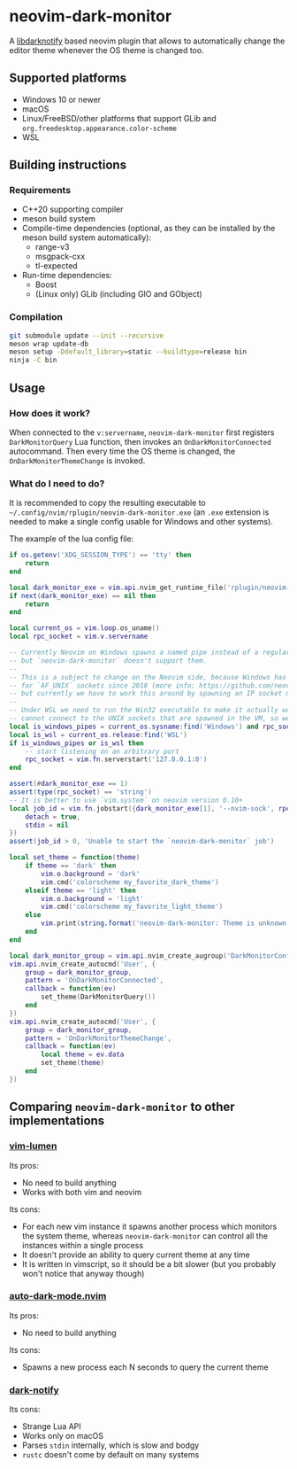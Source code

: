 # neovim-dark-monitor

A [libdarknotify](https://github.com/sigasigasiga/libdarknotify) based neovim plugin that allows to automatically change the editor theme whenever the OS theme is changed too.

## Supported platforms

* Windows 10 or newer
* macOS
* Linux/FreeBSD/other platforms that support GLib and `org.freedesktop.appearance.color-scheme`
* WSL

## Building instructions

### Requirements

* C++20 supporting compiler
* meson build system
* Compile-time dependencies (optional, as they can be installed by the meson build system automatically):
    * range-v3
    * msgpack-cxx
    * tl-expected
* Run-time dependencies:
    * Boost
    * (Linux only) GLib (including GIO and GObject)

### Compilation

```sh
git submodule update --init --recursive
meson wrap update-db
meson setup -Ddefault_library=static --buildtype=release bin
ninja -C bin
```

## Usage

### How does it work?

When connected to the `v:servername`, `neovim-dark-monitor` first registers `DarkMonitorQuery` Lua function, then invokes an `OnDarkMonitorConnected` autocommand.
Then every time the OS theme is changed, the `OnDarkMonitorThemeChange` is invoked.

### What do I need to do?

It is recommended to copy the resulting executable to `~/.config/nvim/rplugin/neovim-dark-monitor.exe` (an `.exe` extension is needed to make a single config usable for Windows and other systems).

The example of the lua config file:
```lua
if os.getenv('XDG_SESSION_TYPE') == 'tty' then
    return
end

local dark_monitor_exe = vim.api.nvim_get_runtime_file('rplugin/neovim-dark-monitor.exe', false)
if next(dark_monitor_exe) == nil then
    return
end

local current_os = vim.loop.os_uname()
local rpc_socket = vim.v.servername

-- Currently Neovim on Windows spawns a named pipe instead of a regular socket on startup,
-- but `neovim-dark-monitor` doesn't support them.
--
-- This is a subject to change on the Neovim side, because Windows has added a support
-- for `AF_UNIX` sockets since 2018 (more info: https://github.com/neovim/neovim/issues/11363 ),
-- but currently we have to work this around by spawning an IP socket manually.
--
-- Under WSL we need to run the Win32 executable to make it actually work, but Win32 applications
-- cannot connect to the UNIX sockets that are spawned in the VM, so we also have to spawn an IP socket
local is_windows_pipes = current_os.sysname:find('Windows') and rpc_socket:find('\\\\.\\pipe') == 1
local is_wsl = current_os.release:find('WSL')
if is_windows_pipes or is_wsl then
    -- start listening on an arbitrary port
    rpc_socket = vim.fn.serverstart('127.0.0.1:0')
end

assert(#dark_monitor_exe == 1)
assert(type(rpc_socket) == 'string')
-- It is better to use `vim.system` on neovim version 0.10+
local job_id = vim.fn.jobstart({dark_monitor_exe[1], '--nvim-sock', rpc_socket}, {
    detach = true,
    stdin = nil
})
assert(job_id > 0, 'Unable to start the `neovim-dark-monitor` job')

local set_theme = function(theme)
    if theme == 'dark' then
        vim.o.background = 'dark'
        vim.cmd('colorscheme my_favorite_dark_theme')
    elseif theme == 'light' then
        vim.o.background = 'light'
        vim.cmd('colorscheme my_favorite_light_theme')
    else
        vim.print(string.format('neovim-dark-monitor: Theme is unknown (%s)', tostring(theme)))
    end
end

local dark_monitor_group = vim.api.nvim_create_augroup('DarkMonitorConfig', { clear = true })
vim.api.nvim_create_autocmd('User', {
    group = dark_monitor_group,
    pattern = 'OnDarkMonitorConnected',
    callback = function(ev)
        set_theme(DarkMonitorQuery())
    end
})
vim.api.nvim_create_autocmd('User', {
    group = dark_monitor_group,
    pattern = 'OnDarkMonitorThemeChange',
    callback = function(ev)
        local theme = ev.data
        set_theme(theme)
    end
})
```

## Comparing `neovim-dark-monitor` to other implementations

### [vim-lumen](https://github.com/vimpostor/vim-lumen)

Its pros:
* No need to build anything
* Works with both vim and neovim

Its cons:
* For each new vim instance it spawns another process which monitors the system theme, whereas `neovim-dark-monitor` can control all the instances within a single process
* It doesn't provide an ability to query current theme at any time
* It is written in vimscript, so it should be a bit slower (but you probably won't notice that anyway though)

### [auto-dark-mode.nvim](https://github.com/f-person/auto-dark-mode.nvim)

Its pros:
* No need to build anything

Its cons:
* Spawns a new process each N seconds to query the current theme

### [dark-notify](https://github.com/cormacrelf/dark-notify)

Its cons:
* Strange Lua API
* Works only on macOS
* Parses `stdin` internally, which is slow and bodgy
* `rustc` doesn't come by default on many systems
